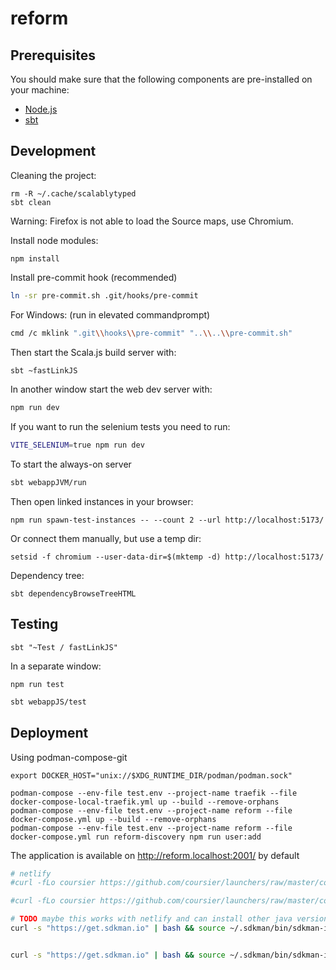 # reform

## Prerequisites

You should make sure that the following components are pre-installed on your machine:

 - [Node.js](https://nodejs.org/en/download/)
 - [sbt](https://www.scala-sbt.org/)

## Development

Cleaning the project:
```
rm -R ~/.cache/scalablytyped
sbt clean
```

Warning: Firefox is not able to load the Source maps, use Chromium.

Install node modules:
```
npm install
```

Install pre-commit hook (recommended)

```bash
ln -sr pre-commit.sh .git/hooks/pre-commit
```
For Windows: (run in elevated commandprompt)
```bash
cmd /c mklink ".git\\hooks\\pre-commit" "..\\..\\pre-commit.sh"
```

Then start the Scala.js build server with:
```bash
sbt ~fastLinkJS
```

In another window start the web dev server with:
```bash
npm run dev
```

If you want to run the selenium tests you need to run:
```bash
VITE_SELENIUM=true npm run dev
```

To start the always-on server
```bash
sbt webappJVM/run
```

Then open linked instances in your browser:

```
npm run spawn-test-instances -- --count 2 --url http://localhost:5173/
```

Or connect them manually, but use a temp dir:

```
setsid -f chromium --user-data-dir=$(mktemp -d) http://localhost:5173/
```

Dependency tree:
```
sbt dependencyBrowseTreeHTML
```

## Testing

```
sbt "~Test / fastLinkJS"
```

In a separate window:
```
npm run test
```

```bash
sbt webappJS/test
```

## Deployment

Using podman-compose-git
```
export DOCKER_HOST="unix://$XDG_RUNTIME_DIR/podman/podman.sock"

podman-compose --env-file test.env --project-name traefik --file docker-compose-local-traefik.yml up --build --remove-orphans
podman-compose --env-file test.env --project-name reform --file docker-compose.yml up --build --remove-orphans
podman-compose --env-file test.env --project-name reform --file docker-compose.yml run reform-discovery npm run user:add
```

The application is available on http://reform.localhost:2001/ by default

```bash
# netlify
#curl -fLo coursier https://github.com/coursier/launchers/raw/master/coursier && chmod +x coursier && ./coursier setup --yes && ~/.local/share/coursier/bin/sbt fastLinkJS && npm ci && npm run build

#curl -fLo coursier https://github.com/coursier/launchers/raw/master/coursier && chmod +x coursier && ./coursier setup --yes && ~/.local/share/coursier/bin/sbt coverage webappJVM/test webappJVM/coverageReport

# TODO maybe this works with netlify and can install other java version?
curl -s "https://get.sdkman.io" | bash && source ~/.sdkman/bin/sdkman-init.sh && sdk install java && sdk install sbt && sbt fastLinkJS && npm ci && npm run build


curl -s "https://get.sdkman.io" | bash && source ~/.sdkman/bin/sdkman-init.sh && sdk install java && sdk install sbt && sbt coverage webappJVM/test webappJVM/coverageReport

```
